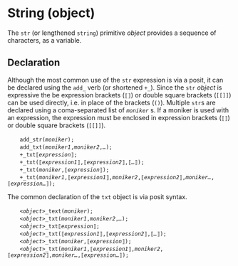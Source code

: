 # String (object)
The `str` (or lengthened `string`) primitive *object* provides a sequence of characters, as a variable.

<a name="declare"></a>
## Declaration
Although the most common use of the `str` expression is via a posit, it can be declared using the `add_` verb (or shortened `+_`). Since the `str` *object* is expressive the be expression brackets (`⟦⟧`) or double square brackets (`[[]]`) can be used directly, i.e. in place of the brackets (`()`). Multiple `str`s are declared using a coma-separated list of *`moniker`* s.  If a moniker is used with an expression, the expression must be enclosed in expression brackets (`⟦⟧`) or double square brackets (`[[]]`).

&nbsp;&nbsp;&nbsp;&nbsp;&nbsp;&nbsp; `add_str(`*`moniker`*`);`<br>
&nbsp;&nbsp;&nbsp;&nbsp;&nbsp;&nbsp; `add_txt(`*`moniker1`*`,`*`moniker2`*`,`*`…`*`);`<br>
&nbsp;&nbsp;&nbsp;&nbsp;&nbsp;&nbsp; `+_txt⟦`*`expression`*`⟧;`<br>
&nbsp;&nbsp;&nbsp;&nbsp;&nbsp;&nbsp; `+_txt(⟦`*`expression1`*`⟧,⟦`*`expression2`*`⟧,⟦`*`…`*`⟧);`<br>
&nbsp;&nbsp;&nbsp;&nbsp;&nbsp;&nbsp; `+_txt(`*`moniker`*`,⟦`*`expression`*`⟧);`<br>
&nbsp;&nbsp;&nbsp;&nbsp;&nbsp;&nbsp; `+_txt(`*`moniker1`*`,⟦`*`expression1`*`⟧,`*`moniker2`*`,⟦`*`expression2`*`⟧,`*`moniker…`*`,⟦`*`expression…`*`⟧);`

The common declaration of the `txt` object is via posit syntax.

&nbsp;&nbsp;&nbsp;&nbsp;&nbsp;&nbsp; *`<object>`*`_text(`*`moniker`*`);`<br>
&nbsp;&nbsp;&nbsp;&nbsp;&nbsp;&nbsp; *`<object>`*`_txt(`*`moniker1`*`,`*`moniker2`*`,`*`…`*`);`<br>
&nbsp;&nbsp;&nbsp;&nbsp;&nbsp;&nbsp; *`<object>`*`_txt⟦`*`expression`*`⟧;`<br>
&nbsp;&nbsp;&nbsp;&nbsp;&nbsp;&nbsp; *`<object>`*`_txt(⟦`*`expression1`*`⟧,⟦`*`expression2`*`⟧,⟦`*`…`*`⟧);`<br>
&nbsp;&nbsp;&nbsp;&nbsp;&nbsp;&nbsp; *`<object>`*`_txt(`*`moniker`*`,⟦`*`expression`*`⟧);`<br>
&nbsp;&nbsp;&nbsp;&nbsp;&nbsp;&nbsp; *`<object>`*`_txt(`*`moniker1`*`,⟦`*`expression1`*`⟧,`*`moniker2`*`,⟦`*`expression2`*`⟧,`*`moniker…`*`,⟦`*`expression…`*`⟧);`